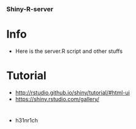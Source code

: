 ### Shiny-R-server ###


# Info
* Here is the server.R script and other stuffs

# Tutorial

* http://rstudio.github.io/shiny/tutorial/#html-ui
* https://shiny.rstudio.com/gallery/

#
* h31nr1ch

